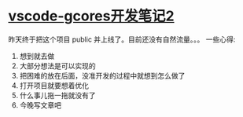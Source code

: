 # [vscode-gcores开发笔记2](https://github.com/yihong0618/gitblog/issues/111)

昨天终于把这个项目 public 并上线了。目前还没有自然流量。。。
一些心得:
1. 想到就去做
2. 大部分想法是可以实现的
3. 把困难的放在后面，没准开发的过程中就想到怎么做了
4. 打开项目就要想着优化
5. 什么事儿拖一拖就没有了
6. 今晚写文章吧